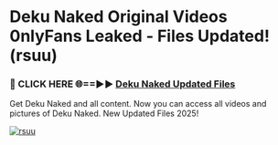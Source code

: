 # Deku Naked Original Videos 0nlyFans Leaked - Files Updated! (rsuu)

<h3>🔴 CLICK HERE 🌐==►► <a href="https://tinyurl.com/yckcrads" rel="nofollow">Deku Naked Updated Files</a></h3>

Get Deku Naked and all content. Now you can access all videos and pictures of Deku Naked. New Updated Files 2025!

[![rsuu](https://i.imgur.com/hpKpOFt.gif)](https://tinyurl.com/yckcrads)
